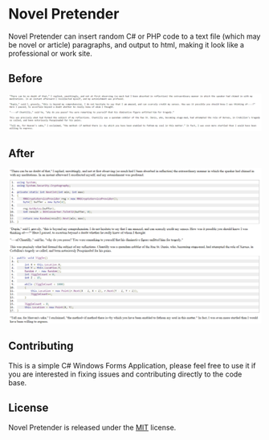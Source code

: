 # Novel Pretender

Novel Pretender can insert random C# or PHP code to a text file (which may be novel or article) paragraphs, and output to html, making it look like a professional or work site.

## Before

![Before](/Example/Before.png)

## After

![After](/Example/After.png)

## Contributing

This is a simple C# Windows Forms Application, please feel free to use it if you are interested in fixing issues and contributing directly to the code base.

## License

Novel Pretender is released under the [MIT](LICENSE.txt) license.